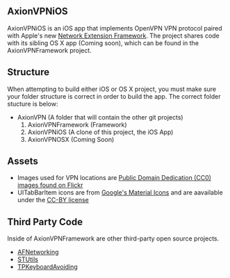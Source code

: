## AxionVPNiOS

AxionVPNiOS is an iOS app that implements OpenVPN VPN protocol paired with Apple's new [Network Extension Framework](https://developer.apple.com/library/ios/documentation/NetworkExtension/Reference/Network_Extension_Framework_Reference/). The project shares code with its sibling OS X app (Coming soon), which can be found in the AxionVPNFramework project.

## Structure

When attempting to build either iOS or OS X project, you must make sure your folder structure is correct in order to build the app. The correct folder stucture is below:

* AxionVPN (A folder that will contain the other git projects)
   1. AxionVPNFramework (Framework)
   2. AxionVPNiOS (A clone of this project, the iOS App)
   3. AxionVPNOSX (Coming Soon)

## Assets

* Images used for VPN locations are [Public Domain Dedication (CC0) images found on Flickr](https://www.flickr.com/creativecommons/cc0-1.0/)
* UITabBarItem icons are from [Google's Material Icons](https://design.google.com/icons/) and are aavailable under the [CC-BY license](https://creativecommons.org/licenses/by/4.0/)

## Third Party Code

Inside of AxionVPNFramework are other third-party open source projects.

* [AFNetworking](https://github.com/AFNetworking/AFNetworking)
* [STUtils](https://github.com/ldandersen/STUtils)
* [TPKeyboardAvoiding](https://github.com/michaeltyson/TPKeyboardAvoiding)
